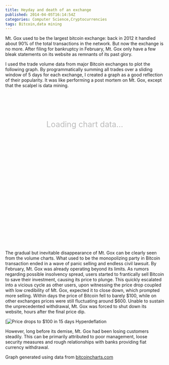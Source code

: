 ```yaml
---
title: Heyday and death of an exchange
published: 2014-04-05T16:14:54Z
categories: Computer Science,Cryptocurrencies
tags: Bitcoin,data mining
---
```


<script type="text/javascript">// <![CDATA[
(function($) {
$(document).ready(function() {
	$.ajax({
    url: '//www.google.com/jsapi',
    dataType: 'script',
    cache: true,
    success: function() {
        google.load('visualization', '1', {
            'packages': ['corechart'],
            'callback': drawChart_exchange
        });
    }
});
function drawChart_exchange() {
         var data = google.visualization.arrayToDataTable([
          ['Date', 'Mt.Gox', 'BTC-E', 'Bitfinex', 'Bitstamp', 'BTC China', 'Others'],
['01/06/2012', 81.15, 9.85, 0.00, 1.48, 1.17, 6.36],
['11/06/2012', 83.05, 8.10, 0.00, 3.62, 0.75, 4.49],
['21/06/2012', 78.32, 8.92, 0.00, 6.15, 0.83, 5.78],
['01/07/2012', 80.28, 9.08, 0.00, 2.71, 1.08, 6.85],
['11/07/2012', 90.42, 3.74, 0.00, 2.07, 0.78, 3.00],
['21/07/2012', 91.31, 4.45, 0.00, 2.54, 1.66, 0.03],
['31/07/2012', 89.77, 5.99, 0.00, 2.56, 1.49, 0.19],
['10/08/2012', 90.98, 4.74, 0.00, 2.49, 1.58, 0.20],
['20/08/2012', 90.32, 3.64, 0.00, 3.90, 1.88, 0.26],
['30/08/2012', 89.02, 4.76, 0.00, 4.11, 1.91, 0.20],
['09/09/2012', 85.80, 6.80, 0.00, 5.15, 1.63, 0.62],
['19/09/2012', 83.60, 8.04, 0.00, 5.81, 2.27, 0.28],
['29/09/2012', 83.06, 8.89, 0.00, 6.40, 1.45, 0.20],
['09/10/2012', 84.12, 8.96, 0.00, 5.39, 1.27, 0.26],
['19/10/2012', 86.15, 6.64, 0.00, 5.95, 1.02, 0.24],
['29/10/2012', 78.82, 12.05, 0.00, 7.85, 1.05, 0.23],
['08/11/2012', 79.39, 11.03, 0.00, 6.92, 2.25, 0.42],
['18/11/2012', 79.65, 8.45, 0.00, 9.80, 1.82, 0.28],
['28/11/2012', 80.09, 7.66, 0.00, 9.79, 2.23, 0.23],
['08/12/2012', 83.92, 5.13, 0.00, 8.20, 2.43, 0.32],
['18/12/2012', 80.79, 8.60, 0.00, 8.76, 1.46, 0.38],
['28/12/2012', 83.23, 7.00, 0.00, 7.77, 1.73, 0.26],
['07/01/2013', 84.03, 5.19, 0.00, 8.84, 1.57, 0.37],
['17/01/2013', 85.29, 5.27, 0.00, 6.94, 2.23, 0.28],
['27/01/2013', 85.90, 5.48, 0.00, 6.04, 2.08, 0.49],
['06/02/2013', 86.62, 4.39, 0.00, 6.33, 1.99, 0.68],
['16/02/2013', 83.70, 3.94, 0.00, 7.57, 3.67, 1.11],
['26/02/2013', 83.64, 3.83, 0.00, 7.25, 4.17, 1.12],
['08/03/2013', 82.78, 5.32, 0.00, 5.74, 4.85, 1.31],
['18/03/2013', 80.68, 4.96, 0.00, 7.40, 5.39, 1.57],
['28/03/2013', 74.41, 7.42, 3.93, 6.34, 5.80, 2.11],
['07/04/2013', 72.90, 10.93, 5.43, 6.07, 4.19, 0.47],
['17/04/2013', 70.91, 8.98, 6.29, 7.14, 5.88, 0.81],
['27/04/2013', 68.39, 9.33, 8.93, 7.80, 5.13, 0.42],
['07/05/2013', 69.01, 7.89, 7.53, 9.01, 5.86, 0.69],
['17/05/2013', 61.64, 8.90, 6.64, 14.52, 7.25, 1.05],
['27/05/2013', 61.15, 7.60, 8.17, 15.80, 6.41, 0.87],
['06/06/2013', 60.80, 8.41, 8.24, 14.97, 6.82, 0.77],
['16/06/2013', 63.92, 9.44, 6.13, 13.07, 6.55, 0.88],
['26/06/2013', 55.87, 9.82, 7.50, 19.37, 6.60, 0.83],
['06/07/2013', 53.87, 8.52, 9.06, 19.06, 8.80, 0.69],
['16/07/2013', 49.96, 7.87, 7.33, 23.36, 10.67, 0.81],
['26/07/2013', 51.75, 8.82, 7.17, 20.71, 10.52, 1.03],
['05/08/2013', 46.32, 8.98, 9.38, 27.09, 6.87, 1.36],
['15/08/2013', 46.49, 6.96, 9.34, 26.26, 9.72, 1.23],
['25/08/2013', 43.06, 7.55, 12.07, 26.38, 9.39, 1.55],
['04/09/2013', 41.04, 9.01, 11.22, 29.15, 8.33, 1.25],
['14/09/2013', 34.86, 14.09, 10.32, 32.84, 6.30, 1.58],
['24/09/2013', 41.90, 9.42, 12.07, 27.17, 8.25, 1.19],
['04/10/2013', 26.49, 12.28, 9.92, 28.25, 22.47, 0.59],
['14/10/2013', 25.29, 16.48, 11.33, 22.36, 23.71, 0.82],
['24/10/2013', 22.85, 18.23, 12.81, 21.29, 24.54, 0.28],
['03/11/2013', 22.68, 13.02, 12.23, 20.89, 30.30, 0.89],
['13/11/2013', 21.90, 17.38, 8.50, 18.22, 33.04, 0.96],
['23/11/2013', 20.29, 17.20, 7.05, 16.81, 38.01, 0.64],
['03/12/2013', 17.04, 18.84, 8.27, 16.19, 39.12, 0.55],
['13/12/2013', 16.67, 23.38, 12.55, 20.52, 26.41, 0.47],
['23/12/2013', 22.87, 25.47, 16.26, 23.61, 11.15, 0.65],
['02/01/2014', 17.40, 24.77, 17.97, 24.42, 14.69, 0.76],
['12/01/2014', 18.09, 25.08, 17.23, 26.28, 12.54, 0.78],
['22/01/2014', 14.66, 23.22, 16.85, 27.87, 16.78, 0.62],
['01/02/2014', 22.63, 18.69, 20.17, 29.63, 8.28, 0.60],
['11/02/2014', 39.10, 14.78, 16.20, 21.89, 7.54, 0.50],
['21/02/2014', 41.95, 13.57, 16.01, 21.23, 6.88, 0.37],
['03/03/2014', 0.00, 19.98, 29.00, 36.89, 13.20, 0.94],
['13/03/2014', 0.00, 18.05, 25.40, 40.93, 14.24, 1.38],
['23/03/2014', 0.00, 14.44, 32.29, 40.37, 12.30, 0.59]
        ]);

        var options = {
          title: 'Market share as percentage',
	chartArea:{left:31,top:20,width:"78%",height:"75%"},
          hAxis: {titleTextStyle: {color: '#333'}, maxAlternation:1, showTextEvery:5, slantedText:true, slantedTextAngle:38},
          vAxis: {minValue: 0, viewWindowMode:'maximized'}, isStacked: true
        };
var element = document.getElementById('chart_div_exchange');
if (element!=null){
        var chart = new google.visualization.AreaChart(element);
        chart.draw(data, options);}
      }
	  });})(jQuery);
// ]]></script>

Mt. Gox used to be the largest bitcoin exchange: back in 2012 it handled about 90% of the total transactions in the network. But now the exchange is no more. After filing for bankruptcy in February, Mt. Gox only have a few bleak statements on its website as remnants of its past glory.

I used the trade volume data from major Bitcoin exchanges to plot the following graph. By programmatically summing all trades over a sliding window of 5 days for each exchange, I created a graph as a good reflection of their popularity. It was like performing a post mortem on Mt. Gox, except that the scalpel is data mining.

<div id="chart_div_exchange" style="width: 100%; height: 400px;">
<div style="text-align: center; margin-top: 100px; font-size: 25px; color: #bbb;">Loading chart data...</div>
</div>

The gradual but inevitable disappearance of Mt. Gox can be clearly seen from the volume charts. What used to be the monopolizing party in Bitcoin transaction ended in a wave of panic selling and endless civil lawsuit. By February, Mt. Gox was already operating beyond its limits. As rumors regarding possible insolvency spread, users started to frantically sell Bitcoin to save their investment, causing its price to plunge. This quickly escalated into a vicious cycle as other users, upon witnessing the price drop coupled with low credibility of Mt. Gox, expected it to close down, which prompted more selling. Within days the price of Bitcoin fell to barely $100, while on other exchanges prices were still fluctuating around $600\. Unable to sustain the unprecedented withdrawal, Mt. Gox was forced to shut down its website, hours after the final price dip.

[![Price drops to $100 in 15 days](//static.thinkingandcomputing.com/2014/04/goxchart_s.png)
<tnc-caption>Hyperdeflation</tnc-caption>

However, long before its demise, Mt. Gox had been losing customers steadily. This can be primarily attributed to poor management, loose security measures and rough relationships with banks providing fiat currency withdrawal.

Graph generated using data from [bitcoincharts.com](http://bitcoincharts.com/)
